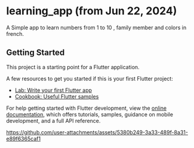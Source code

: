 # learning_app (from  Jun 22, 2024)

A Simple app to learn numbers from 1 to 10 , family member and colors in french.

## Getting Started

This project is a starting point for a Flutter application.

A few resources to get you started if this is your first Flutter project:

- [Lab: Write your first Flutter app](https://docs.flutter.dev/get-started/codelab)
- [Cookbook: Useful Flutter samples](https://docs.flutter.dev/cookbook)

For help getting started with Flutter development, view the
[online documentation](https://docs.flutter.dev/), which offers tutorials,
samples, guidance on mobile development, and a full API reference.


https://github.com/user-attachments/assets/5380b249-3a33-489f-8a31-e89f6365caf1

